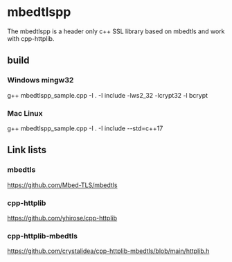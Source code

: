 # mbedtlspp

The mbedtlspp is a header only c++ SSL library based on mbedtls and work with cpp-httplib.

## build

### Windows mingw32

g++ mbedtlspp_sample.cpp -I . -I include -lws2_32 -lcrypt32 -l bcrypt

### Mac Linux
g++ mbedtlspp_sample.cpp -I . -I include --std=c++17

## Link lists

### mbedtls
https://github.com/Mbed-TLS/mbedtls

### cpp-httplib
https://github.com/yhirose/cpp-httplib

### cpp-httplib-mbedtls
https://github.com/crystalidea/cpp-httplib-mbedtls/blob/main/httplib.h


